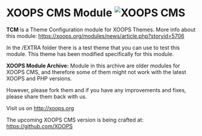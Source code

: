# XOOPS CMS Module   ![XOOPS CMS](https://avatars2.githubusercontent.com/u/12771439?v=3&s=200)

**TCM** is a Theme Configuration module for XOOPS Themes. More info about this module: https://xoops.org/modules/news/article.php?storyid=5706

In the /EXTRA folder there is a test theme that you can use to test this module. This theme has been modified specifically for this module. 

**XOOPS Module Archive:** Module in this archive are older modules for XOOPS CMS, and therefore some of them might not work with the latest XOOPS and PHP versions. 

However, please fork them and if you have any improvements and fixes, please share them back with us. 

Visit us on http://xoops.org

The upcoming XOOPS CMS version is being crafted at: https://github.com/XOOPS

